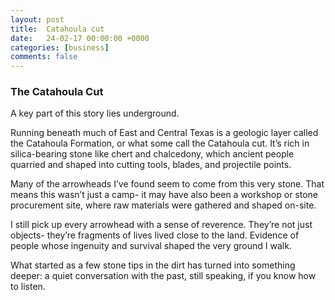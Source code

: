 ```yaml
---
layout: post
title:  Catahoula cut
date:   24-02-17 00:00:00 +0000
categories: [business]
comments: false
---
```


### The Catahoula Cut

A key part of this story lies underground.

Running beneath much of East and Central Texas is a geologic layer called the Catahoula Formation, or what some call the Catahoula cut. It’s rich in silica-bearing stone like chert and chalcedony, which ancient people quarried and shaped into cutting tools, blades, and projectile points.

Many of the arrowheads I’ve found seem to come from this very stone. That means this wasn’t just a camp- it may have also been a workshop or stone procurement site, where raw materials were gathered and shaped on-site.

I still pick up every arrowhead with a sense of reverence. They’re not just objects- they’re fragments of lives lived close to the land. Evidence of people whose ingenuity and survival shaped the very ground I walk.

What started as a few stone tips in the dirt has turned into something deeper: a quiet conversation with the past, still speaking, if you know how to listen.